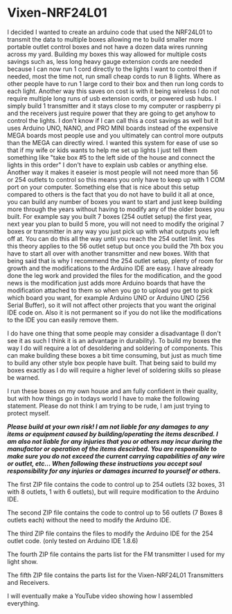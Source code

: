 # Vixen-NRF24L01
I decided I wanted to create an arduino code that used the NRF24L01 to transmit the data to multiple boxes allowing me to build smaller more portable outlet control boxes and not have a dozen data wires running across my yard.  Building my boxes this way allowed for multiple costs savings such as, less long heavy gauge extension cords are needed because I can now run 1 cord directly to the lights I want to control then if needed, most the time not, run small cheap cords to run 8 lights. Where as other people have to run 1 large cord to their box and then run long cords to each light. Another way this saves on cost is with it being wireless I do not require multiple long runs of usb extension cords, or powered usb hubs. I simply build 1 transmitter and it stays close to my computer or raspberry pi and the receivers just require power that they are going to get anyhow to control the lights.  I don't know if I can call this a cost savings as well but it uses Arduino UNO, NANO, and PRO MINI boards instead of the expensive MEGA boards most people use and you ultimately can control more outputs than the MEGA can directly wired. I wanted this system for ease of use so that if my wife or kids wants to help me set up lights I just tell them something like "take box #5 to the left side of the house and connect the lights in this order" I don't have to explain usb cables or anything else.  Another way it makes it easeier is  most people will not need more than 56 or 254 outlets to control so this means you only have to keep up with 1 COM port on your computer.  Something else that is nice about this setup compared to others is the fact that you do not have to build it all at once, you can build any number of boxes you want to start and just keep building more through the years without having to modify any of the older boxes you built.  For example say you built 7 boxes (254 outlet setup) the first year, next year you plan to build 5 more, you will not need to modify the original 7 boxes or transmitter in any way you just pick up with what outputs you left off at.  You can do this all the way until you reach the 254 outlet limit.  Yes this theory applies to the 56 outlet setup but once you build the 7th box you have to start all over with another transmitter and new boxes.  With that being said that is why I recommend the 254 outlet setup, plenty of room for growth and the modifications to the Arduino IDE are easy. I have already done the leg work and provided the files for the modification, and the good news is the modification just adds more Arduino boards that have the modification attached to them so when you go to upload you get to pick which board you want, for example Arduino UNO or Arduino UNO (256 Serial Buffer), so it will not affect other projects that you want the original IDE code on. Also it is not permanent so if you do not like the modifications to the IDE you can easily remove them.

I do have one thing that some people may consider a disadvantage (I don't see it as such I think it is an advantage in durability). To build my boxes the way I do will require a lot of desoldering and soldering of components. This can make building these boxes a bit time consuming, but just as much time to build any other style box people have built.  That being said to build my boxes exactly as I do will require a higher level of soldering skills so please be warned. 

I run these boxes on my own house and am fully confident in their quality, but with how things go in todays world I have to make the following statement.  Please do not think I am trying to be rude, I am just trying to protect myself.

***Please build at your own risk! I am not liable for any damages to any items or equipment caused by building/operating the items described. I am also not liable for any injuries that you or others may incur during the manufactor or operation of the items descirbed. You are responsible to make sure you do not exceed the current carrying capabilities of any wire or outlet, etc...  When following these instructions you accept soul responsibility for any injuries or damages incurred to yourself or others.***

The first ZIP file contains the code to control up to 254 outlets (32 boxes, 31 with 8 outlets, 1 with 6 outlets), but will require modification to the Arduino IDE.

The second ZIP file contains the code to control up to 56 outlets (7 Boxes 8 outlets each) without the need to modify the Arduino IDE.

The third ZIP file contains the files to modify the Arduino IDE for the 254 outlet code.  (only tested on Arduino IDE 1.8.6)

The fourth ZIP file contains the parts list for the FM transmitter I used for my light show.

The fifth ZIP file contains the parts list for the Vixen-NRF24L01 Transmitters and Receivers.

I will eventually make a YouTube video showing how I assembled everything.

